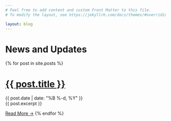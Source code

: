 ```yaml
---
# Feel free to add content and custom Front Matter to this file.
# To modify the layout, see https://jekyllrb.com/docs/themes/#overriding-theme-defaults

layout: blog
---
```


<h1 class="blog-title">News and Updates</h1>

{% for post in site.posts %}

<h1 class="blog-excerpt-title"><a href="{{ post.url }}">{{ post.title }}</a></h1>

<div class="blog-excerpt-date">
    {{ post.date | date: "%B %-d, %Y" }}
</div>

<div class="blog-excerpt">
    {{ post.excerpt }}
</div>

<a href="{{ post.url }}">Read More &rarr;</a>
{% endfor %}
